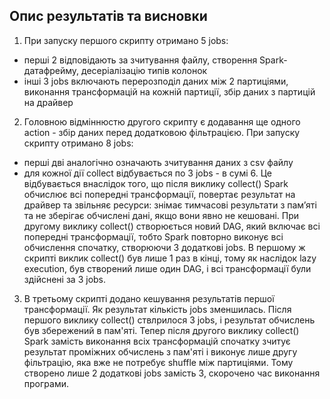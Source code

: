 ## Опис результатів та висновки

1. При запуску першого скрипту отримано 5 jobs:
- перші 2 відповідають за зчитування файлу, створення Spark-датафрейму, десеріалізацію типів колонок
- інші 3 jobs включають перерозподіл даних між 2 партиціями, виконання трансформацій на кожній партиції, збір даних з партицій на драйвер

2. Головною відміннюстю другого скрипту є додавання ще одного action - збір даних перед додатковою фільтрацією. 
При запуску скрипту отримано 8 jobs:
- перші дві  аналогічно означають зчитування даних з csv файлу
- для кожної дії collect відбувається по 3 jobs - в сумі 6. Це відбувається внаслідок того, що після виклику collect() Spark обчислює всі попередні трансформації, 
повертає результат на драйвер та звільняє ресурси: знімає тимчасові результати з пам’яті та не зберігає обчислені дані, якщо вони явно не кешовані.
При другому виклику collect() створюється новий DAG, який включає всі попередні трансформації, тобто Spark повторно виконує всі обчислення спочатку, створюючи 3 додаткові jobs. 
В першому ж скрипті виклик collect() був лише 1 раз в кінці, тому як наслідок lazy execution, був створений лише один DAG, і всі трансформації були здійснені за 3 jobs.

3. В третьому скрипті додано кешування результатів першої трансформації. Як результат кількість jobs зменшилась. 
Після першого виклику collect() ствлрилося 3 jobs, і результат обчислень був збережений в пам'яті. Тепер після другого виклику collect() Spark замість виконання всіх трансформацій спочатку 
зчитує результат проміжних обчислень з пам'яті і виконує лише другу фільтрацію, яка вже не потребує shuffle між партиціями. Тому створено лише 2 додаткові jobs замість 3, скорочено час виконання програми.
